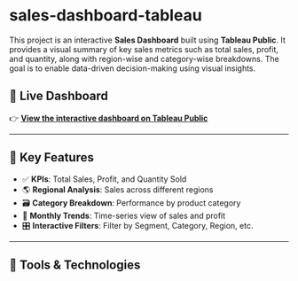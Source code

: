 # sales-dashboard-tableau
This project is an interactive **Sales Dashboard** built using **Tableau Public**. It provides a visual summary of key sales metrics such as total sales, profit, and quantity, along with region-wise and category-wise breakdowns. The goal is to enable data-driven decision-making using visual insights.
## 🔗 Live Dashboard

👉 **[View the interactive dashboard on Tableau Public](https://public.tableau.com/app/profile/siddarth.vemula/viz/SalesDashboard_17534263546210/SalesDashboard?publish=yes)**

---

## 📌 Key Features

- ✅ **KPIs**: Total Sales, Profit, and Quantity Sold
- 🌎 **Regional Analysis**: Sales across different regions
- 🗃️ **Category Breakdown**: Performance by product category
- 📅 **Monthly Trends**: Time-series view of sales and profit
- 🎛️ **Interactive Filters**: Filter by Segment, Category, Region, etc.

---

## 🧰 Tools & Technologies
